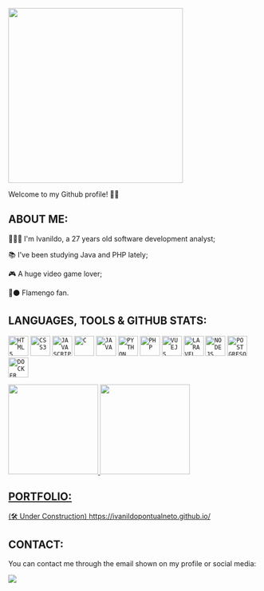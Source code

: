 <p align="left">
 <img src="https://media.tenor.com/WuOwfnsLcfYAAAAC/star-wars-obi-wan-kenobi.gif" width="350">
</p>

Welcome to my Github profile! 👋🏻

## ABOUT ME:

<div display="inline-block">
 <p align="left">👨🏻‍💻 I'm Ivanildo, a 27 years old software development analyst;</p>
 <p align="left">📚 I've been studying Java and PHP lately;</p>
 <p align="left">🎮 A huge video game lover;</p>
 <p align="left">🔴⚫ Flamengo fan.</p>
</div>

## LANGUAGES, TOOLS & GITHUB STATS:

<code><img src="https://cdn.jsdelivr.net/gh/devicons/devicon/icons/html5/html5-original-wordmark.svg" width="40" height="40" title = "HTML5"/></code>
<code><img src="https://cdn.jsdelivr.net/gh/devicons/devicon/icons/css3/css3-original-wordmark.svg" width="40" height="40" title = "CSS3"/></code>
<code><img src="https://cdn.jsdelivr.net/gh/devicons/devicon/icons/javascript/javascript-original.svg" width="40" height="40" title = "JAVASCRIPT"/></code>
<code><img src="https://cdn.jsdelivr.net/gh/devicons/devicon/icons/c/c-original.svg" width="40" height="40" title = "C"/></code>
<code><img src="https://cdn.jsdelivr.net/gh/devicons/devicon/icons/java/java-original-wordmark.svg" width="40" height="40" title = "JAVA"/></code>
<code><img src="https://cdn.jsdelivr.net/gh/devicons/devicon/icons/python/python-original-wordmark.svg" width="40" height="40" title = "PYTHON"/></code>
<code><img src="https://cdn.jsdelivr.net/gh/devicons/devicon/icons/php/php-original.svg" width="40" height="40" title = "PHP"/></code>
<code><img src="https://cdn.jsdelivr.net/gh/devicons/devicon/icons/vuejs/vuejs-original-wordmark.svg" width="40" height="40" title = "VUEJS"/></code>
<code><img src="https://cdn.jsdelivr.net/gh/devicons/devicon/icons/laravel/laravel-plain-wordmark.svg" width="40" height="40" title = "LARAVEL"/></code>
<code><img src="https://cdn.jsdelivr.net/gh/devicons/devicon/icons/nodejs/nodejs-original-wordmark.svg" width="40" height="40" title = "NODEJS"/></code>
<code><img src="https://cdn.jsdelivr.net/gh/devicons/devicon/icons/postgresql/postgresql-original-wordmark.svg" width="40" height="40" title = "POSTGRESQL"/></code>
<code><img src="https://cdn.jsdelivr.net/gh/devicons/devicon/icons/docker/docker-original-wordmark.svg" width="40" height="40" title = "DOCKER"/></code>

<div>
<a href="https://github.com/ivanildopontualneto">
<img height="180em" src="https://github-readme-stats.vercel.app/api/top-langs/?username=ivanildopontualneto&layout=compact&langs_count=7&theme=dracula"/>
<img height="180em" src="https://github-readme-stats.vercel.app/api?username=ivanildopontualneto&show_icons=true&theme=dracula&include_all_commits=true&count_private=true"/>
</div>

## PORTFOLIO:
 
(🛠 Under Construction) https://ivanildopontualneto.github.io/
 
## CONTACT:
 
You can contact me through the email shown on my profile or social media:
 
<a href="https://www.linkedin.com/in/ivanildopontualneto" target="_blank"><img src="https://img.shields.io/badge/-LinkedIn-%230077B5?style=for-the-badge&logo=linkedin&logoColor=white" target="_blank"></a>
